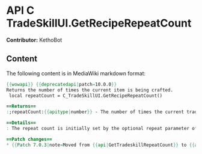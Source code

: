 # API C TradeSkillUI.GetRecipeRepeatCount

**Contributor:** KethoBot

## Content

The following content is in MediaWiki markdown format:

```mediawiki
{{wowapi}} {{deprecatedapi|patch=10.0.0}}
Returns the number of times the current item is being crafted.
 local repeatCount = C_TradeSkillUI.GetRecipeRepeatCount()

==Returns==
:;repeatCount:{{apitype|number}} - The number of times the current tradeskill item is being crafted.

==Details==
: The repeat count is initially set by the optional repeat parameter of [[API DoTradeSkill|DoTradeSkill]].

==Patch changes==
* {{Patch 7.0.3|note=Moved from {{api|GetTradeskillRepeatCount}} to {{api|C_TradeSkillUI.GetRecipeRepeatCount}}.}}
```